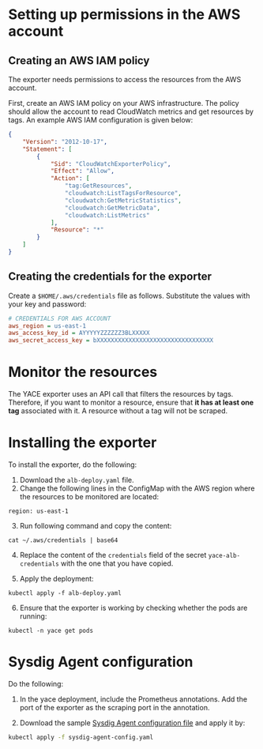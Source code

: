 # Setting up permissions in the AWS account
## Creating an AWS IAM policy
The exporter needs permissions to access the resources from the AWS account.

First, create an AWS IAM policy on your AWS infrastructure. The policy should allow the account to read CloudWatch metrics and get resources by tags.
An example AWS IAM configuration is given below:

```json
{
    "Version": "2012-10-17",
    "Statement": [
        {
            "Sid": "CloudWatchExporterPolicy",
            "Effect": "Allow",
            "Action": [
                "tag:GetResources",
                "cloudwatch:ListTagsForResource",
                "cloudwatch:GetMetricStatistics",
                "cloudwatch:GetMetricData",
                "cloudwatch:ListMetrics"
            ],
            "Resource": "*"
        }
    ]
}
```

## Creating the credentials for the exporter
Create a `$HOME/.aws/credentials` file as follows. Substitute the values with your key and password:

```ini
# CREDENTIALS FOR AWS ACCOUNT
aws_region = us-east-1
aws_access_key_id = AYYYYYZZZZZZ3BLXXXXX
aws_secret_access_key = bXXXXXXXXXXXXXXXXXXXXXXXXXXXXXXXXX
```

# Monitor the resources
The YACE exporter uses an API call that filters the resources by tags.
Therefore, if you want to monitor a resource, ensure that **it has at least one tag** associated with it. A resource without a tag will not be scraped.

# Installing the exporter
To install the exporter, do the following:

1. Download the `alb-deploy.yaml` file.
2. Change the following lines in the ConfigMap with the AWS region where the resources to be monitored are located:
```
region: us-east-1
```
3. Run following command and copy the content:
```
cat ~/.aws/credentials | base64
```
4. Replace the content of the `credentials` field of the secret `yace-alb-credentials` with the one that you have copied.

5. Apply the deployment:
```
kubectl apply -f alb-deploy.yaml
```
6. Ensure that the exporter is working by checking whether the pods are running:
```
kubectl -n yace get pods
```

# Sysdig Agent configuration

Do the following:

1. In the yace deployment, include the Prometheus annotations. Add the port of the exporter as the scraping port in the annotation.    

2. Download the sample [Sysdig Agent configuration file](include/sysdig-agent-config.yaml) and apply it by:
```bash
kubectl apply -f sysdig-agent-config.yaml
```
